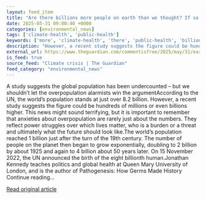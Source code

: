 ```yaml
---
layout: feed_item
title: "Are there billions more people on earth than we thought? If so, it’s no bad thing | Jonathan Kennedy"
date: 2025-05-31 09:00:40 +0000
categories: [environmental_news]
tags: ['climate-health', 'public-health']
keywords: ['more', 'climate-health', 'there', 'public-health', 'billions']
description: "However, a recent study suggests the figure could be hundreds of millions or even billions higher"
external_url: https://www.theguardian.com/commentisfree/2025/may/31/earth-population-billions-decline-birthrate-west
is_feed: true
source_feed: "Climate crisis | The Guardian"
feed_category: "environmental_news"
---
```


A study suggests the global population has been undercounted – but we shouldn’t let the overpopulation alarmists win the argumentAccording to the UN, the world’s population stands at just over 8.2 billion. However, a recent study suggests the figure could be hundreds of millions or even billions higher. This news might sound terrifying, but it is important to remember that anxieties about overpopulation are rarely just about the numbers. They reflect power struggles over which lives matter, who is a burden or a threat and ultimately what the future should look like.The world’s population reached 1 billion just after the turn of the 19th century. The number of people on the planet then began to grow exponentially, doubling to 2 billion by about 1925 and again to 4 billion about 50 years later. On 15 November 2022, the UN announced the birth of the eight billionth human.Jonathan Kennedy teaches politics and global health at Queen Mary University of London, and is the author of Pathogenesis: How Germs Made History Continue reading...

[Read original article](https://www.theguardian.com/commentisfree/2025/may/31/earth-population-billions-decline-birthrate-west)
